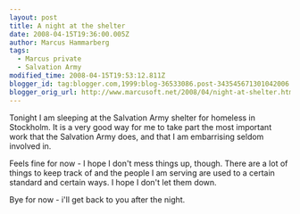 ```yaml
---
layout: post
title: A night at the shelter
date: 2008-04-15T19:36:00.005Z
author: Marcus Hammarberg
tags:
  - Marcus private
  - Salvation Army
modified_time: 2008-04-15T19:53:12.811Z
blogger_id: tag:blogger.com,1999:blog-36533086.post-343545671301042006
blogger_orig_url: http://www.marcusoft.net/2008/04/night-at-shelter.html
---
```


Tonight I am sleeping at the Salvation Army shelter for homeless in
Stockholm. It is a very good way for me to take part the most important
work that the Salvation Army does, and that I am embarrising seldom
involved in.

Feels fine for now - I hope I don't mess things up, though. There are a
lot of things to keep track of and the people I am serving are used to a
certain standard and certain ways. I hope I don't let them down.

Bye for now - i'll get back to you after the night.

